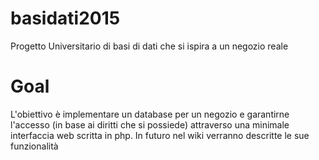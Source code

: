 # basidati2015
Progetto Universitario di basi di dati che si ispira a un negozio reale

Goal
====
L'obiettivo è implementare un database per un negozio e garantirne l'accesso (in base ai diritti che si possiede) attraverso una minimale interfaccia web scritta in php. In futuro nel wiki verranno descritte le sue funzionalità
